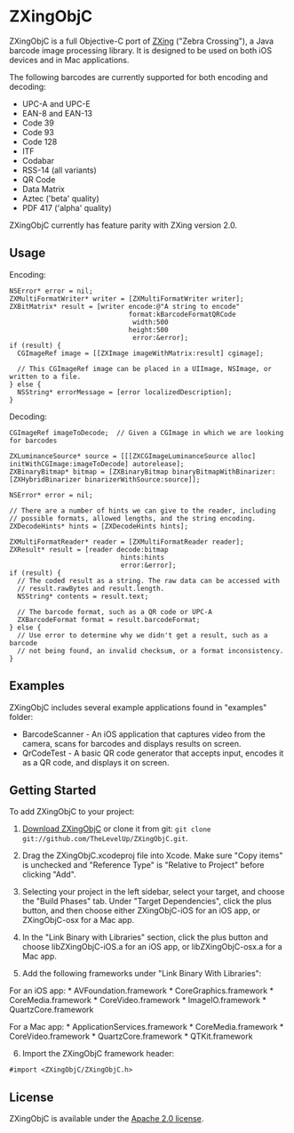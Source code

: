 ZXingObjC
=========

ZXingObjC is a full Objective-C port of [ZXing](http://code.google.com/p/zxing/) ("Zebra Crossing"), a Java barcode image processing library. It is designed to be used on both iOS devices and in Mac applications.

The following barcodes are currently supported for both encoding and decoding:

* UPC-A and UPC-E
* EAN-8 and EAN-13
* Code 39
* Code 93
* Code 128
* ITF
* Codabar
* RSS-14 (all variants)
* QR Code
* Data Matrix
* Aztec ('beta' quality)
* PDF 417 ('alpha' quality)

ZXingObjC currently has feature parity with ZXing version 2.0.

Usage
----

Encoding:

```objc
NSError* error = nil;
ZXMultiFormatWriter* writer = [ZXMultiFormatWriter writer];
ZXBitMatrix* result = [writer encode:@"A string to encode"
                              format:kBarcodeFormatQRCode
                               width:500
                              height:500
                               error:&error];
if (result) {
  CGImageRef image = [[ZXImage imageWithMatrix:result] cgimage];

  // This CGImageRef image can be placed in a UIImage, NSImage, or written to a file.
} else {
  NSString* errorMessage = [error localizedDescription];
}
```

Decoding:

```objc
CGImageRef imageToDecode;  // Given a CGImage in which we are looking for barcodes

ZXLuminanceSource* source = [[[ZXCGImageLuminanceSource alloc] initWithCGImage:imageToDecode] autorelease];
ZXBinaryBitmap* bitmap = [ZXBinaryBitmap binaryBitmapWithBinarizer:[ZXHybridBinarizer binarizerWithSource:source]];

NSError* error = nil;

// There are a number of hints we can give to the reader, including
// possible formats, allowed lengths, and the string encoding.
ZXDecodeHints* hints = [ZXDecodeHints hints];

ZXMultiFormatReader* reader = [ZXMultiFormatReader reader];
ZXResult* result = [reader decode:bitmap
                            hints:hints
                            error:&error];
if (result) {
  // The coded result as a string. The raw data can be accessed with
  // result.rawBytes and result.length.
  NSString* contents = result.text;

  // The barcode format, such as a QR code or UPC-A
  ZXBarcodeFormat format = result.barcodeFormat;
} else {
  // Use error to determine why we didn't get a result, such as a barcode
  // not being found, an invalid checksum, or a format inconsistency.
}
```

Examples
--------

ZXingObjC includes several example applications found in "examples" folder:

* BarcodeScanner - An iOS application that captures video from the camera, scans for barcodes and displays results on screen.
* QrCodeTest - A basic QR code generator that accepts input, encodes it as a QR code, and displays it on screen.

Getting Started
---------------

To add ZXingObjC to your project:

1. [Download ZXingObjC](https://github.com/TheLevelUp/ZXingObjC/tarball/master) or clone it from git: `git clone git://github.com/TheLevelUp/ZXingObjC.git`.

2. Drag the ZXingObjC.xcodeproj file into Xcode. Make sure "Copy items" is unchecked and "Reference Type" is "Relative to Project" before clicking "Add".

3. Selecting your project in the left sidebar, select your target, and choose the "Build Phases" tab. Under "Target Dependencies", click the plus button, and then choose either ZXingObjC-iOS for an iOS app, or ZXingObjC-osx for a Mac app.

4. In the "Link Binary with Libraries" section, click the plus button and choose libZXingObjC-iOS.a for an iOS app, or libZXingObjC-osx.a for a Mac app.

5. Add the following frameworks under "Link Binary With Libraries":

  For an iOS app:
    * AVFoundation.framework
    * CoreGraphics.framework
    * CoreMedia.framework
    * CoreVideo.framework
    * ImageIO.framework
    * QuartzCore.framework

  For a Mac app:
    * ApplicationServices.framework
    * CoreMedia.framework
    * CoreVideo.framework
    * QuartzCore.framework
    * QTKit.framework

6. Import the ZXingObjC framework header:

```obj-c
#import <ZXingObjC/ZXingObjC.h>
```

License
-------

ZXingObjC is available under the [Apache 2.0 license](http://www.apache.org/licenses/LICENSE-2.0.html).
